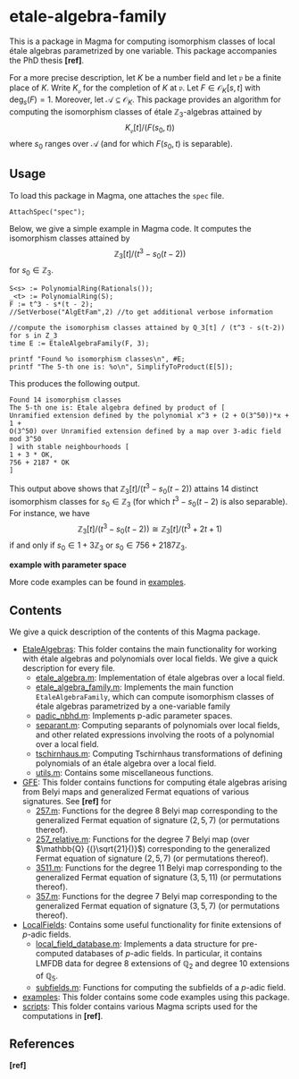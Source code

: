 # etale-algebra-family

This is a package in Magma for computing isomorphism classes of local étale algebras parametrized by one variable. This package accompanies the PhD thesis **[ref]**.

For a more precise description, let $K$ be a number field and let $\mathfrak p$ be a finite place of $K$. Write $K_{\mathfrak p}$ for the completion of $K$ at $\mathfrak p$. Let $F\in \mathcal O_K[s,t]$ with $\deg_s(F) = 1$. Moreover, let $\mathcal A\subseteq\mathcal O_K$. This package provides an algorithm for computing the isomorphism classes of étale $\mathbb Z_3$-algebras attained by
$$K_{\mathfrak p}[t] / (F(s_0,t))$$
where $s_0$ ranges over $\mathcal A$ (and for which $F(s_0,t)$ is separable).


## Usage

To load this package in Magma, one attaches the `spec` file.

```
AttachSpec("spec");
```

Below, we give a simple example in Magma code. It computes the isomorphism classes attained by
$$\mathbb Z_3[t] / (t^3 - s_0(t-2))$$
for $s_0\in\mathbb Z_3$.

```
S<s> := PolynomialRing(Rationals());
_<t> := PolynomialRing(S);
F := t^3 - s*(t - 2);
//SetVerbose("AlgEtFam",2) //to get additional verbose information

//compute the isomorphism classes attained by Q_3[t] / (t^3 - s(t-2)) for s in Z_3
time E := EtaleAlgebraFamily(F, 3);

printf "Found %o isomorphism classes\n", #E;
printf "The 5-th one is: %o\n", SimplifyToProduct(E[5]);
```

This produces the following output.

```
Found 14 isomorphism classes
The 5-th one is: Etale algebra defined by product of [
Unramified extension defined by the polynomial x^3 + (2 + O(3^50))*x + 1 + 
O(3^50) over Unramified extension defined by a map over 3-adic field mod 3^50
] with stable neighbourhoods [
1 + 3 * OK,
756 + 2187 * OK
]
```

This output above shows that $\mathbb Z_3[t] / (t^3 - s_0(t-2))$ attains $14$ distinct isomorphism classes for $s_0\in\mathbb Z_3$ (for which $t^3 - s_0(t-2)$ is also separable). For instance, we have
$$\mathbb Z_3[t] / (t^3 - s_0(t-2)) \cong \mathbb Z_3[t] / (t^3 + 2t + 1)$$
if and only if $s_0\in 1 + 3\mathbb Z_3$ or $s_0\in 756 + 2187\mathbb Z_3$.

**example with parameter space**

More code examples can be found in [examples](examples).


## Contents

We give a quick description of the contents of this Magma package.

* [EtaleAlgebras](EtaleAlgebras): This folder contains the main functionality for working with étale algebras and polynomials over local fields. We give a quick description for every file.
	+ [etale_algebra.m](EtaleAlgebras/etale_algebra.m): Implementation of étale algebras over a local field.
	+ [etale_algebra_family.m](EtaleAlgebras/etale_algebra_family.m): Implements the main function `EtaleAlgebraFamily`, which can compute isomorphism classes of étale algebras parametrized by a one-variable family
	+ [padic_nbhd.m](EtaleAlgebras/padic_nbhd.m): Implements p-adic parameter spaces.
	+ [separant.m](EtaleAlgebras/separant.m): Computing separants of polynomials over local fields, and other related expressions involving the roots of a polynomial over a local field.
	+ [tschirnhaus.m](EtaleAlgebras/tschirnhaus.m): Computing Tschirnhaus transformations of defining polynomials of an étale algebra over a local field.
	+ [utils.m](EtaleAlgebras/utils.m): Contains some miscellaneous functions.
* [GFE](GFE): This folder contains functions for computing étale algebras arising from Belyi maps and generalized Fermat equations of various signatures. See **[ref]** for 
	+ [257.m](GFE/257.m): Functions for the degree $8$ Belyi map corresponding to the generalized Fermat equation of signature $(2,5,7)$ (or permutations thereof).
	+ [257_relative.m](GFE/257_relative.m): Functions for the degree $7$ Belyi map (over $\mathbb{Q} {(}\sqrt{21}{)}$) corresponding to the generalized Fermat equation of signature $(2,5,7)$ (or permutations thereof).
	+ [3511.m](GFE/3511.m): Functions for the degree $11$ Belyi map corresponding to the generalized Fermat equation of signature $(3,5,11)$ (or permutations thereof).
	+ [357.m](GFE/357.m): Functions for the degree $7$ Belyi map corresponding to the generalized Fermat equation of signature $(3,5,7)$ (or permutations thereof).
* [LocalFields](LocalFields): Contains some useful functionality for finite extensions of $p$-adic fields.
	+ [local_field_database.m](LocalField/local_field_database.m): Implements a data structure for pre-computed databases of $p$-adic fields. In particular, it contains LMFDB data for degree $8$ extensions of $\mathbb Q_2$ and degree $10$ extensions of $\mathbb Q_5$.
	+ [subfields.m](LocalFields/subfields.m): Functions for computing the subfields of a $p$-adic field.
* [examples](examples): This folder contains some code examples using this package.
* [scripts](scripts): This folder contains various Magma scripts used for the computations in **[ref]**.


## References

**[ref]**

